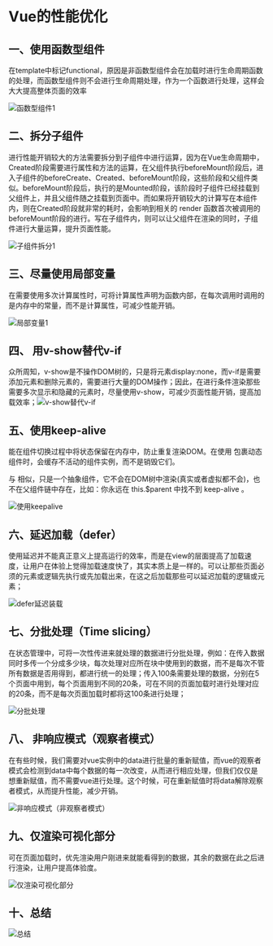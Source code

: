 # Vue的性能优化

## 一、使用函数型组件

在template中标记functional，原因是非函数型组件会在加载时进行生命周期函数的处理，而函数型组件则不会进行生命周期处理，作为一个函数进行处理，这样会大大提高整体页面的效率

![函数型组件1](D:\myLearnHistory\常用工具和框架\vue\Vue性能优化九法\函数型组件1.png)

## 二、拆分子组件

进行性能开销较大的方法需要拆分到子组件中进行运算，因为在Vue生命周期中，Created阶段需要进行属性和方法的运算，在父组件执行beforeMount阶段后，进入子组件的beforeCreate、Created、beforeMount阶段，这些阶段和父组件类似。beforeMount阶段后，执行的是Mounted阶段，该阶段时子组件已经挂载到父组件上，并且父组件随之挂载到页面中。而如果将开销较大的计算写在本组件内，则在Created阶段就非常的耗时，会影响到相关的 render 函数首次被调用的beforeMount阶段的进行。写在子组件内，则可以让父组件在渲染的同时，子组件进行大量运算，提升页面性能。

![子组件拆分1](D:\myLearnHistory\常用工具和框架\vue\Vue性能优化九法\子组件拆分1.png)

## 三、尽量使用局部变量

在需要使用多次计算属性时，可将计算属性声明为函数内部，在每次调用时调用的是内存中的常量，而不是计算属性，可减少性能开销。

![局部变量1](D:\myLearnHistory\常用工具和框架\vue\Vue性能优化九法\局部变量1.png)

## 四、 用v-show替代v-if

众所周知，v-show是不操作DOM树的，只是将元素display:none，而v-if是需要添加元素和删除元素的，需要进行大量的DOM操作；因此，在进行条件渲染那些需要多次显示和隐藏的元素时，尽量使用v-show，可减少页面性能开销，提高加载效率；![v-show替代v-if](D:\myLearnHistory\常用工具和框架\vue\Vue性能优化九法\v-show替代v-if.png)

## 五、使用keep-alive

<keep-alive>能在组件切换过程中将状态保留在内存中，防止重复渲染DOM。在使用<keep-alive> 包裹动态组件时，会缓存不活动的组件实例，而不是销毁它们。

<keep-alive> 与 <transition>相似，只是一个抽象组件，它不会在DOM树中渲染(真实或者虚拟都不会)，也不在父组件链中存在，比如：你永远在 this.$parent 中找不到 keep-alive 。

![使用keepalive](D:\myLearnHistory\常用工具和框架\vue\Vue性能优化九法\使用keepalive.png)

## 六、延迟加载（defer）

使用延迟并不能真正意义上提高运行的效率，而是在view的层面提高了加载速度，让用户在体验上觉得加载速度快了，其实本质上是一样的。可以让那些页面必须的元素或逻辑先执行或先加载出来，在这之后加载那些可以延迟加载的逻辑或元素；

![defer延迟装载](D:\myLearnHistory\常用工具和框架\vue\Vue性能优化九法\defer延迟装载.png)



## 七、分批处理（Time slicing）

在状态管理中，可将一次性传进来就处理的数据进行分批处理，例如：在传入数据同时多传一个分成多少块，每次处理对应所在块中使用到的数据，而不是每次不管所有数据是否用得到，都进行统一的处理；传入100条需要处理的数据，分别在5个页面中用到，每个页面用到不同的20条，可在不同的页面加载时进行处理对应的20条，而不是每次页面加载时都将这100条进行处理；

![分批处理](D:\myLearnHistory\常用工具和框架\vue\Vue性能优化九法\分批处理.png)



## 八、 非响应模式（观察者模式）

在有些时候，我们需要对vue实例中的data进行批量的重新赋值，而vue的观察者模式会检测到data中每个数据的每一次改变，从而进行相应处理，但我们仅仅是想重新赋值，而不需要vue进行处理。这个时候，可在重新赋值时将data解除观察者模式，从而提升性能，减少开销。

![非响应模式（非观察者模式）](D:\myLearnHistory\常用工具和框架\vue\Vue性能优化九法\非响应模式（非观察者模式）.png)



## 九、仅渲染可视化部分

可在页面加载时，优先渲染用户刚进来就能看得到的数据，其余的数据在此之后进行渲染，让用户提高体验度。

![仅渲染可视化部分](D:\myLearnHistory\常用工具和框架\vue\Vue性能优化九法\仅渲染可视化部分.png)

## 十、总结

![总结](D:\myLearnHistory\常用工具和框架\vue\Vue性能优化九法\总结.png)